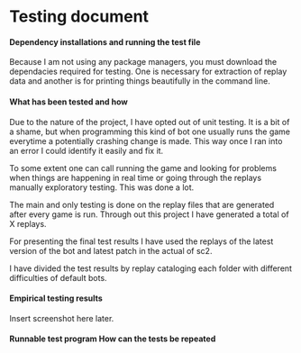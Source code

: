 # Testing document

#### Dependency installations and running the test file

Because I am not using any package managers, you must download the dependacies required for testing. One is necessary for extraction of
replay data and another is for printing things beautifully in the command line. 

#### What has been tested and how

Due to the nature of the project, I have opted out of unit testing. It is a bit of a shame, but when programming this kind of bot one usually runs the game everytime a potentially crashing change is made. This way once I ran into an error I could identify it easily and fix it. 

To some extent one can call running the game and looking for problems when things are happening in real time or going through the replays manually exploratory testing. This was done a lot.

The main and only testing is done on the replay files that are generated after every game is run. Through out this project I have generated a total of X replays. 

For presenting the final test results I have used the replays of the latest version of the bot and latest patch in the actual of sc2. 

I have divided the test results by replay cataloging each folder with different difficulties of default bots. 


#### Empirical testing results

Insert screenshot here later.

#### Runnable test program How can the tests be repeated
